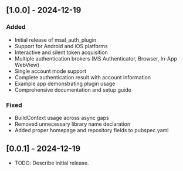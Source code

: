 ## [1.0.0] - 2024-12-19

### Added
- Initial release of msal_auth_plugin
- Support for Android and iOS platforms
- Interactive and silent token acquisition
- Multiple authentication brokers (MS Authenticator, Browser, In-App WebView)
- Single account mode support
- Complete authentication result with account information
- Example app demonstrating plugin usage
- Comprehensive documentation and setup guide

### Fixed
- BuildContext usage across async gaps
- Removed unnecessary library name declaration
- Added proper homepage and repository fields to pubspec.yaml

## [0.0.1] - 2024-12-19

* TODO: Describe initial release.
